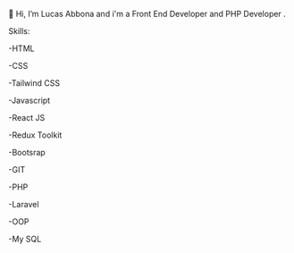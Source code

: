👋 Hi, I’m Lucas Abbona and i'm a Front End Developer and PHP Developer .

Skills:

-HTML

-CSS

-Tailwind CSS

-Javascript

-React JS

-Redux Toolkit

-Bootsrap

-GIT

-PHP

-Laravel

-OOP

-My SQL
